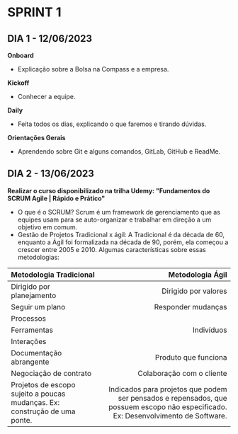 # SPRINT 1
## DIA 1 - 12/06/2023

**Onboard**
- Explicação sobre  a Bolsa na Compass e a empresa.

**Kickoff**
- Conhecer a equipe.

**Daily**
- Feita todos os dias, explicando o que faremos e tirando dúvidas.

**Orientações Gerais**
- Aprendendo sobre Git e alguns comandos, GitLab, GitHub e ReadMe.

## DIA 2 - 13/06/2023

**Realizar o curso disponibilizado na trilha Udemy: "Fundamentos do SCRUM Agile | Rápido e Prático"**
- O que é o SCRUM? Scrum é um framework de gerenciamento que as equipes usam para se auto-organizar e trabalhar em direção a um objetivo em comum.
- Gestão de Projetos Tradicional x ágil: A Tradicional é da década de 60, enquanto a Ágil foi formalizada na década de 90, porém, ela começou a crescer entre 2005 e 2010. Algumas características sobre essas metodologias:

| Metodologia Tradicional | Metodologia Ágil |
| :--- | ---: |
| Dirigido por planejamento | Dirigido por valores |
| Seguir um plano | Responder mudanças |
| Processos 
  Ferramentas | Indivíduos 
  Interações |
| Documentação abrangente | Produto que funciona |
| Negociação de contrato | Colaboração com o cliente |
| Projetos de escopo sujeito a poucas mudanças. Ex: construção de uma ponte. | Indicados para projetos que podem ser pensados e repensados, que possuem escopo não especificado. Ex: Desenvolvimento de Software. |